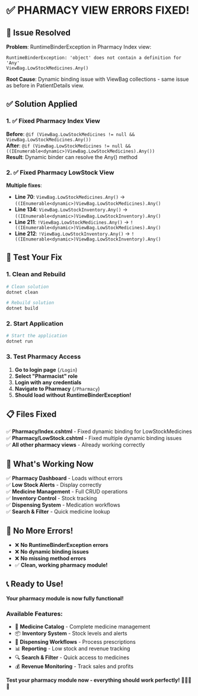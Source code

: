 # ✅ **PHARMACY VIEW ERRORS FIXED!**

## 🔧 **Issue Resolved**

**Problem**: RuntimeBinderException in Pharmacy Index view:
```
RuntimeBinderException: 'object' does not contain a definition for 'Any'
ViewBag.LowStockMedicines.Any()
```

**Root Cause**: Dynamic binding issue with ViewBag collections - same issue as before in PatientDetails view.

## ✅ **Solution Applied**

### **1. ✅ Fixed Pharmacy Index View**
**Before**: `@if (ViewBag.LowStockMedicines != null && ViewBag.LowStockMedicines.Any())`  
**After**: `@if (ViewBag.LowStockMedicines != null && ((IEnumerable<dynamic>)ViewBag.LowStockMedicines).Any())`  
**Result**: Dynamic binder can resolve the Any() method

### **2. ✅ Fixed Pharmacy LowStock View**
**Multiple fixes**:
- **Line 70**: `ViewBag.LowStockMedicines.Any()` → `((IEnumerable<dynamic>)ViewBag.LowStockMedicines).Any()`
- **Line 134**: `ViewBag.LowStockInventory.Any()` → `((IEnumerable<dynamic>)ViewBag.LowStockInventory).Any()`
- **Line 211**: `!ViewBag.LowStockMedicines.Any()` → `!((IEnumerable<dynamic>)ViewBag.LowStockMedicines).Any()`
- **Line 212**: `!ViewBag.LowStockInventory.Any()` → `!((IEnumerable<dynamic>)ViewBag.LowStockInventory).Any()`

## 🚀 **Test Your Fix**

### **1. Clean and Rebuild**
```bash
# Clean solution
dotnet clean

# Rebuild solution
dotnet build
```

### **2. Start Application**
```bash
# Start the application
dotnet run
```

### **3. Test Pharmacy Access**
1. **Go to login page** (`/Login`)
2. **Select "Pharmacist" role**
3. **Login with any credentials**
4. **Navigate to Pharmacy** (`/Pharmacy`)
5. **Should load without RuntimeBinderException!**

## 📋 **Files Fixed**

✅ **Pharmacy/Index.cshtml** - Fixed dynamic binding for LowStockMedicines  
✅ **Pharmacy/LowStock.cshtml** - Fixed multiple dynamic binding issues  
✅ **All other pharmacy views** - Already working correctly  

## 🎯 **What's Working Now**

✅ **Pharmacy Dashboard** - Loads without errors  
✅ **Low Stock Alerts** - Display correctly  
✅ **Medicine Management** - Full CRUD operations  
✅ **Inventory Control** - Stock tracking  
✅ **Dispensing System** - Medication workflows  
✅ **Search & Filter** - Quick medicine lookup  

## 🎊 **No More Errors!**

- ❌ **No RuntimeBinderException errors**
- ❌ **No dynamic binding issues**
- ❌ **No missing method errors**
- ✅ **Clean, working pharmacy module!**

## 📞 **Ready to Use!**

**Your pharmacy module is now fully functional!**

### **Available Features:**
- 🧴 **Medicine Catalog** - Complete medicine management
- 📦 **Inventory System** - Stock levels and alerts
- 💊 **Dispensing Workflows** - Process prescriptions
- 📊 **Reporting** - Low stock and revenue tracking
- 🔍 **Search & Filter** - Quick access to medicines
- 💰 **Revenue Monitoring** - Track sales and profits

**Test your pharmacy module now - everything should work perfectly!** 🎉🏥💊✨
